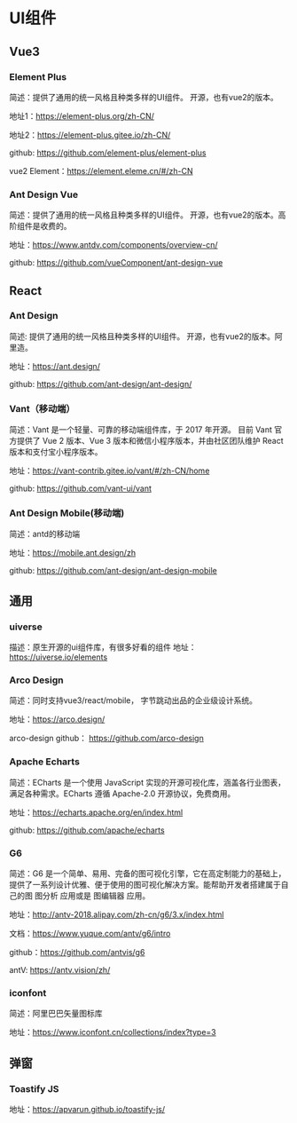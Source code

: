 # UI组件

## Vue3

### Element Plus
简述：提供了通用的统一风格且种类多样的UI组件。 开源，也有vue2的版本。

地址1：https://element-plus.org/zh-CN/

地址2：https://element-plus.gitee.io/zh-CN/

github: https://github.com/element-plus/element-plus

vue2 Element：https://element.eleme.cn/#/zh-CN

### Ant Design Vue
简述：提供了通用的统一风格且种类多样的UI组件。 开源，也有vue2的版本。高阶组件是收费的。

地址：https://www.antdv.com/components/overview-cn/

github: https://github.com/vueComponent/ant-design-vue

## React
### Ant Design
简述: 提供了通用的统一风格且种类多样的UI组件。 开源，也有vue2的版本。阿里造。

地址：https://ant.design/

github: https://github.com/ant-design/ant-design/

### Vant（移动端）
简述：Vant 是一个轻量、可靠的移动端组件库，于 2017 年开源。
目前 Vant 官方提供了 Vue 2 版本、Vue 3 版本和微信小程序版本，并由社区团队维护 React 版本和支付宝小程序版本。

地址：https://vant-contrib.gitee.io/vant/#/zh-CN/home

github: https://github.com/vant-ui/vant

### Ant Design Mobile(移动端)
简述：antd的移动端

地址：https://mobile.ant.design/zh

github: https://github.com/ant-design/ant-design-mobile

## 通用

### uiverse
描述：原生开源的ui组件库，有很多好看的组件
地址：https://uiverse.io/elements

### Arco Design
简述：同时支持vue3/react/mobile， 字节跳动出品的企业级设计系统。

地址：https://arco.design/

arco-design github： https://github.com/arco-design

### Apache Echarts
简述：ECharts 是一个使用 JavaScript 实现的开源可视化库，涵盖各行业图表，满足各种需求。ECharts 遵循 Apache-2.0 开源协议，免费商用。

地址：https://echarts.apache.org/en/index.html

github: https://github.com/apache/echarts

### G6
简述：G6 是一个简单、易用、完备的图可视化引擎，它在高定制能力的基础上，提供了一系列设计优雅、便于使用的图可视化解决方案。能帮助开发者搭建属于自己的图 图分析 应用或是 图编辑器 应用。

地址：http://antv-2018.alipay.com/zh-cn/g6/3.x/index.html

文档：https://www.yuque.com/antv/g6/intro

github：https://github.com/antvis/g6

antV: https://antv.vision/zh/

### iconfont
简述：阿里巴巴矢量图标库

地址：https://www.iconfont.cn/collections/index?type=3

## 弹窗
### Toastify JS

地址：https://apvarun.github.io/toastify-js/

